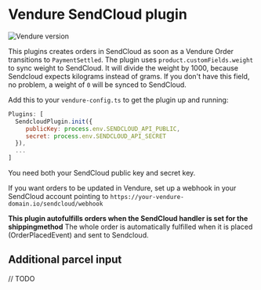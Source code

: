# Vendure SendCloud plugin

![Vendure version](https://img.shields.io/npm/dependency-version/vendure-plugin-sendcloud/dev/@vendure/core)

This plugins creates orders in SendCloud as soon as a Vendure Order transitions to `PaymentSettled`.
The plugin uses `product.customFields.weight` to sync weight to SendCloud. It will divide the weight by 1000, because Sendcloud expects kilograms instead of grams.
If you don't have this field, no problem, a weight of `0` will be synced to SendCloud.

Add this to your `vendure-config.ts` to get the plugin up and running:

```js
Plugins: [
  SendcloudPlugin.init({
     publicKey: process.env.SENDCLOUD_API_PUBLIC,
     secret: process.env.SENDCLOUD_API_SECRET
  }),
  ...
]
```

You need both your SendCloud public key and secret key.

If you want orders to be updated in Vendure, set up a webhook in your SendCloud account pointing to `https://your-vendure-domain.io/sendcloud/webhook`

**This plugin autofulfills orders when the SendCloud handler is set for the shippingmethod**
The whole order is automatically fulfilled when it is placed (OrderPlacedEvent) and sent to Sendcloud.

## Additional parcel input

// TODO
